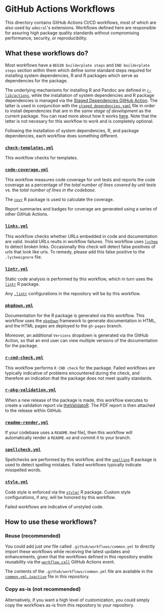 # GitHub Actions Workflows

This directory contains GitHub Actions CI/CD workflows, most of which are also used by `admiral`'s extensions.
Workflows defined here are responsible for assuring high package quality standards without compromising performance, security, or reproducibility.

## What these workflows do?

Most workflows have a `BEGIN boilderplate steps` and `END boilderplate steps` section within them which define some standard steps required for installing system dependencies, R and R packages which serve as dependencies for the package.

The underlying mechanisms for installing R and Pandoc are defined in [`r-lib/actions`][r-lib-actions], while the installation of system dependencies and R package dependencies is managed via the [Staged Dependencies GitHub Action][sd-action]. The latter is used in conjunction with the [`staged_dependencies.yaml`](../../staged_dependencies.yaml) file in order to install dependencies that are in the _same stage of development_ as the current package. You can read more about how it works [here](sd-repo). Note that the latter is not necesary for this workflow to work and is completely optional.

Following the installation of system dependencies, R, and package dependencies, each workflow does something different.

### [`check-templates.yml`](check-templates.yml)

This workflow checks for templates.

### [`code-coverage.yml`](code-coverage.yml)

This workflow measures code coverage for unit tests and reports the code coverage as a percentage of the _total number of lines covered by unit tests_ vs. the _total number of lines in the codebase_.

The [`covr`][covr] R package is used to calculate the coverage.

Report summaries and badges for coverage are generated using a series of other GitHub Actions.

### [`links.yml`](links.yml)

This workflow checks whether URLs embedded in code and documentation are valid. Invalid URLs reults in workflow failures. This workflow uses [`lychee`][lychee] to detect broken links.   Occasionally this check will detect false positives of urls that look like urls.  To remedy, please add this false positive to the `.lycheeignore` file.   

### [`lintr.yml`](lintr.yml)

Static code analysis is performed by this workflow, which in turn uses the [`lintr`][lintr] R package.

Any [`.lintr`](../../.lintr) configurations in the repository will be by this workflow.

### [`pkgdown.yml`](pkgdown.yml)

Documentation for the R package is generated via this workflow. This workflow uses the [`pkgdown`](pkgdown) framework to generate documentation in HTML, and the HTML pages are deployed to the `gh-pages` branch.

Moreover, an additional `Versions` dropdown is generated via the [][multi-version-docs] GitHub Action, so that an end user can view multiple versions of the documentation for the package.

### [`r-cmd-check.yml`](r-cmd-check.yml)

This workflow performs `R CND check` for the package. Failed workflows are typically indicative of problems encountered during the check, and therefore an indication that the package does not meet quality standards.

### [`r-pkg-validation.yml`](r-pkg-validation.yml)

When a new release of the package is made, this workflow executes to create a validation report via [theValidatoR][validation]. The PDF report is then attached to the release within GitHub.

### [`readme-render.yml`](readme-render.yml)

If your codebase uses a `README.Rmd` file], then this workflow will automatically render a `README.md` and commit it to your branch.

### [`spellcheck.yml`](spellcheck.yml)

Spellchecks are performed by this workflow, and the [`spelling`][spelling] R package is used to detect spelling mistakes. Failed workflows typically indicate misspelled words.

### [`style.yml`](style.yml`)

Code style is enforced via the [`styler`][styler] R package. Custom style configurations, if any, will be honored by this workflow.

Failed workflows are indicative of unstyled code.

## How to use these workflows?

### Reuse (recommended)

You could add just _one_ file called `.github/workflows/common.yml` to directly import these workflows while receiving the latest updates and enhancements, given that the workflows defined in this repository enable reusability via the [`workflow_call`][workflow_call] GitHub Actions event.

The contents of the `.github/workflows/common.yml` file are available in the [`common.yml.inactive`](common.yml.inactive) file in this repository.

### Copy as-is (not recommended)

Alternatively, if you want a high level of customization, you could simply copy the workflows as-is from this repository to your repository.

<!-- Begin links -->
[r-lib-actions]: https://github.com/r-lib/actions
[sd-action]: https://github.com/marketplace/actions/staged-dependencies-action
[sd-repo]: https://github.com/openpharma/staged.dependencies
[lychee]: https://github.com/lycheeverse/lychee
[covr]: https://covr.r-lib.org/
[lintr]: https://lintr.r-lib.org/
[pkgdown]: https://pkgdown.r-lib.org/
[multi-version-docs]: https://github.com/marketplace/actions/r-pkgdown-multi-version-docs
[validation]: https://github.com/marketplace/actions/r-package-validation-report
[spelling]: https://docs.ropensci.org/spelling/
[styler]: https://styler.r-lib.org/
[workflow_call]: https://docs.github.com/en/actions/using-workflows/reusing-workflows
<!-- End links -->
